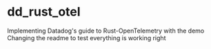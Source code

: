 # dd_rust_otel
Implementing Datadog's guide to Rust-OpenTelemetry with the demo
Changing the readme to test everything is working right
